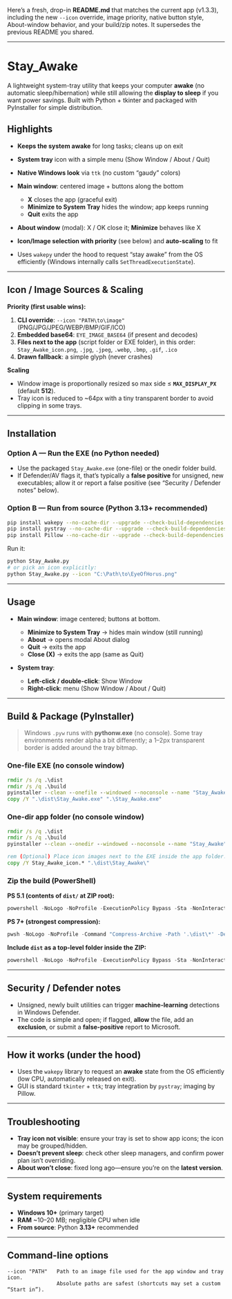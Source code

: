 Here’s a fresh, drop-in **README.md** that matches the current app (v1.3.3), including the new `--icon` override, image priority, native button style, About-window behavior, and your build/zip notes. It supersedes the previous README you shared.&#x20;

---

# Stay\_Awake

A lightweight system-tray utility that keeps your computer **awake** (no automatic sleep/hibernation) while still allowing the **display to sleep** if you want power savings. Built with Python + tkinter and packaged with PyInstaller for simple distribution.

## Highlights

* **Keeps the system awake** for long tasks; cleans up on exit
* **System tray** icon with a simple menu (Show Window / About / Quit)
* **Native Windows look** via `ttk` (no custom “gaudy” colors)
* **Main window**: centered image + buttons along the bottom

  * **X** closes the app (graceful exit)
  * **Minimize to System Tray** hides the window; app keeps running
  * **Quit** exits the app
* **About window** (modal): X / OK close it; **Minimize** behaves like X
* **Icon/Image selection with priority** (see below) and **auto-scaling** to fit
* Uses `wakepy` under the hood to request “stay awake” from the OS efficiently (Windows internally calls `SetThreadExecutionState`).&#x20;

---

## Icon / Image Sources & Scaling

**Priority (first usable wins):**

1. **CLI override**: `--icon "PATH\to\image"` (PNG/JPG/JPEG/WEBP/BMP/GIF/ICO)
2. **Embedded base64**: `EYE_IMAGE_BASE64` (if present and decodes)
3. **Files next to the app** (script folder or EXE folder), in this order:
   `Stay_Awake_icon.png`, `.jpg`, `.jpeg`, `.webp`, `.bmp`, `.gif`, `.ico`
4. **Drawn fallback**: a simple glyph (never crashes)

**Scaling**

* Window image is proportionally resized so max side ≤ **`MAX_DISPLAY_PX`** (default **512**).
* Tray icon is reduced to \~64px with a tiny transparent border to avoid clipping in some trays.

---

## Installation

### Option A — Run the EXE (no Python needed)

* Use the packaged `Stay_Awake.exe` (one-file) or the onedir folder build.
* If Defender/AV flags it, that’s typically a **false positive** for unsigned, new executables; allow it or report a false positive (see “Security / Defender notes” below).&#x20;

### Option B — Run from source (Python 3.13+ recommended)

```bash
pip install wakepy --no-cache-dir --upgrade --check-build-dependencies --upgrade-strategy eager --verbose
pip install pystray --no-cache-dir --upgrade --check-build-dependencies --upgrade-strategy eager --verbose
pip install Pillow --no-cache-dir --upgrade --check-build-dependencies --upgrade-strategy eager --verbose
```

Run it:

```bash
python Stay_Awake.py
# or pick an icon explicitly:
python Stay_Awake.py --icon "C:\Path\to\EyeOfHorus.png"
```

---

## Usage

* **Main window**: image centered; buttons at bottom.

  * **Minimize to System Tray** → hides main window (still running)
  * **About** → opens modal About dialog
  * **Quit** → exits the app
  * **Close (X)** → exits the app (same as Quit)
* **System tray**:

  * **Left-click / double-click**: Show Window
  * **Right-click**: menu (Show Window / About / Quit)

---

## Build & Package (PyInstaller)

> Windows `.pyw` runs with **pythonw\.exe** (no console). Some tray environments render alpha a bit differently; a 1–2px transparent border is added around the tray bitmap.

### One-file EXE (no console window)

```bat
rmdir /s /q .\dist
rmdir /s /q .\build
pyinstaller --clean --onefile --windowed --noconsole --name "Stay_Awake" Stay_Awake.py
copy /Y ".\dist\Stay_Awake.exe" ".\Stay_Awake.exe"
```

### One-dir app folder (no console window)

```bat
rmdir /s /q .\dist
rmdir /s /q .\build
pyinstaller --clean --onedir --windowed --noconsole --name "Stay_Awake" Stay_Awake.py

rem (Optional) Place icon images next to the EXE inside the app folder:
copy /Y Stay_Awake_icon.* ".\dist\Stay_Awake\"
```

### Zip the build (PowerShell)

**PS 5.1 (contents of `dist/` at ZIP root):**

```powershell
powershell -NoLogo -NoProfile -ExecutionPolicy Bypass -Sta -NonInteractive -WindowStyle Hidden -Command "Compress-Archive -Path '.\dist\*' -DestinationPath '.\Stay_Awake.zip' -Force -CompressionLevel Optimal"
```

**PS 7+ (strongest compression):**

```powershell
pwsh -NoLogo -NoProfile -Command "Compress-Archive -Path '.\dist\*' -DestinationPath '.\Stay_Awake.zip' -Force -CompressionLevel SmallestSize"
```

**Include `dist` as a top-level folder inside the ZIP:**

```powershell
powershell -NoLogo -NoProfile -ExecutionPolicy Bypass -Sta -NonInteractive -WindowStyle Hidden -Command "Compress-Archive -Path '.\dist' -DestinationPath '.\Stay_Awake.zip' -Force -CompressionLevel Optimal"
```

---

## Security / Defender notes

* Unsigned, newly built utilities can trigger **machine-learning** detections in Windows Defender.
* The code is simple and open; if flagged, **allow** the file, add an **exclusion**, or submit a **false-positive** report to Microsoft.&#x20;

---

## How it works (under the hood)

* Uses the `wakepy` library to request an **awake** state from the OS efficiently (low CPU, automatically released on exit).
* GUI is standard `tkinter` + `ttk`; tray integration by `pystray`; imaging by Pillow.&#x20;

---

## Troubleshooting

* **Tray icon not visible**: ensure your tray is set to show app icons; the icon may be grouped/hidden.&#x20;
* **Doesn’t prevent sleep**: check other sleep managers, and confirm power plan isn’t overriding.
* **About won’t close**: fixed long ago—ensure you’re on the **latest version**.&#x20;

---

## System requirements

* **Windows 10+** (primary target)
* **RAM** \~10–20 MB; negligible CPU when idle
* **From source**: Python **3.13+** recommended

---

## Command-line options

```
--icon "PATH"   Path to an image file used for the app window and tray icon.
                Absolute paths are safest (shortcuts may set a custom “Start in”).
```

